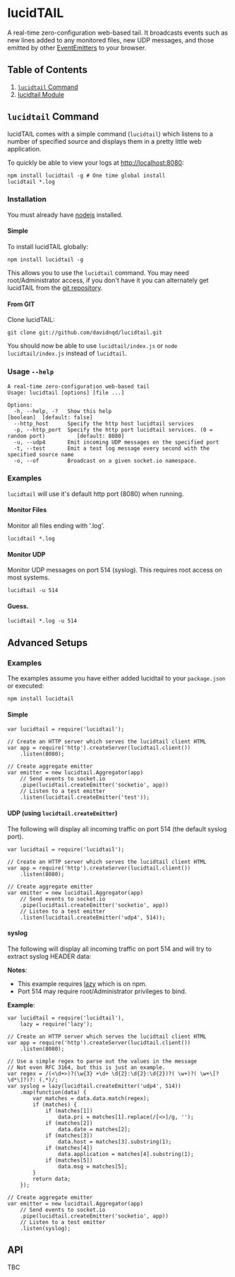 lucidTAIL
=========

A real-time zero-configuration web-based tail. It broadcasts events such as
new lines added to any monitored files, new UDP messages, and those emitted by other
[EventEmitters](http://nodejs.org/api/events.html#events_class_events_eventemitter)
to your browser.

Table of Contents
-----------------

1. [`lucidtail` Command](#lucidtail-command)
2. [lucidtail Module](#lucidtail-module)

`lucidtail` Command
-------------------

lucidTAIL comes with a simple command (`lucidtail`) which listens to a number of specified
source and displays them in a pretty little web application.

To quickly be able to view your logs at [http://localhost:8080](http://localhost:8080):

	npm install lucidtail -g # One time global install
	lucidtail *.log

### Installation

You must already have [nodejs](http://nodejs.org/download/) installed.

#### Simple

To install lucidTAIL globally:

	npm install lucidtail -g

This allows you to use the `lucidtail` command. You may need root/Administrator access, if
you don't have it you can alternately get lucidTAIL from the [git repository](#from-git).

#### From GIT

Clone lucidTAIL:

	git clone git://github.com/davidnqd/lucidtail.git

You should now be able to use `lucidtail/index.js` or `node lucidtail/index.js`
instead of `lucidtail`.

### Usage `--help`

	A real-time zero-configuration web-based tail
	Usage: lucidtail [options] [file ...]

	Options:
	  -h, --help, -?   Show this help                                                       [boolean]  [default: false]
	  --http_host      Specify the http host lucidtail services                           
	  -p, --http_port  Specify the http port lucidtail services. (0 = random port)          [default: 8080]
	  -u, --udp4       Emit incoming UDP messages on the specified port                   
	  -t, --test       Emit a test log message every second with the specified source name
	  -o, --of         Broadcast on a given socket.io namespace.                          

### Examples

`lucidtail` will use it's default http port (8080) when running.

#### Monitor Files

Monitor all files ending with '.log'.

	lucidtail *.log

#### Monitor UDP

Monitor UDP messages on port 514 (syslog). This requires root access on most systems.

	lucidtail -u 514

#### Guess.

	lucidtail *.log -u 514

Advanced Setups
---------------

### Examples

The examples assume you have either added lucidtail to your `package.json` or executed:

	npm install lucidtail

#### Simple

	var lucidtail = require('lucidtail');

	// Create an HTTP server which serves the lucidtail client HTML
	var app = require('http').createServer(lucidtail.client())
		.listen(8080);

	// Create aggregate emitter
	var emitter = new lucidtail.Aggregator(app)
		// Send events to socket.io
		.pipe(lucidtail.createEmitter('socketio', app))
		// Listen to a test emitter
		.listen(lucidtail.createEmitter('test'));

#### UDP (using `lucidtail.createEmitter`)

The following will display all incoming traffic on port 514 (the default syslog port).

	var lucidtail = require('lucidtail');

	// Create an HTTP server which serves the lucidtail client HTML
	var app = require('http').createServer(lucidtail.client())
		.listen(8080);

	// Create aggregate emitter
	var emitter = new lucidtail.Aggregator(app)
		// Send events to socket.io
		.pipe(lucidtail.createEmitter('socketio', app))
		// Listen to a test emitter
		.listen(lucidtail.createEmitter('udp4', 514));

#### syslog

The following will display all incoming traffic on port 514 and will try to extract
syslog HEADER data:

**Notes**:

 * This example requires [lazy](https://npmjs.org/package/lazy) which is on npm.
 * Port 514 may require root/Administrator privileges to bind.

**Example**:

	var lucidtail = require('lucidtail'),
		lazy = require('lazy');

	// Create an HTTP server which serves the lucidtail client HTML
	var app = require('http').createServer(lucidtail.client())
		.listen(8080);

	// Use a simple regex to parse out the values in the message
	// Not even RFC 3164, but this is just an example.
	var regex = /(<\d+>)?(\w{3} +\d+ \d{2}:\d{2}:\d{2})?( \w+)?( \w+\[?\d*\]?)?: (.*)/;
	var syslog = lazy(lucidtail.createEmitter('udp4', 514))
		.map(function(data) {
			var matches = data.data.match(regex);
			if (matches) {
				if (matches[1])
					data.pri = matches[1].replace(/[<>]/g, '');
				if (matches[2])
					data.date = matches[2];
				if (matches[3])
					data.host = matches[3].substring(1);
				if (matches[4])
					data.application = matches[4].substring(1);
				if (matches[5])
					data.msg = matches[5];
			}
			return data;
		});

	// Create aggregate emitter
	var emitter = new lucidtail.Aggregator(app)
		// Send events to socket.io
		.pipe(lucidtail.createEmitter('socketio', app))
		// Listen to a test emitter
		.listen(syslog);

API
---

TBC

